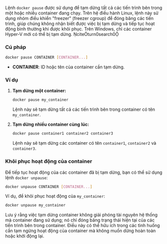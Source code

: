 Lệnh `docker pause` được sử dụng để tạm dừng tất cả các tiến trình bên trong một hoặc nhiều container đang chạy. Trên hệ điều hành Linux, lệnh này sử dụng nhóm điều khiển "freezer" (freezer cgroup) để đóng băng các tiến trình, giúp chúng không nhận biết được việc bị tạm dừng và tiếp tục hoạt động bình thường khi được khôi phục. Trên Windows, chỉ các container Hyper-V mới có thể bị tạm dừng. citeturn0search0

### Cú pháp

```sh
docker pause CONTAINER [CONTAINER...]
```

- **CONTAINER**: ID hoặc tên của container cần tạm dừng.

### Ví dụ

1. **Tạm dừng một container:**

   ```sh
   docker pause my_container
   ```

   Lệnh này sẽ tạm dừng tất cả các tiến trình bên trong container có tên `my_container`.

2. **Tạm dừng nhiều container cùng lúc:**

   ```sh
   docker pause container1 container2 container3
   ```

   Lệnh này sẽ tạm dừng các container có tên `container1`, `container2` và `container3`.

### Khôi phục hoạt động của container

Để tiếp tục hoạt động của các container đã bị tạm dừng, bạn có thể sử dụng lệnh `docker unpause`:

```sh
docker unpause CONTAINER [CONTAINER...]
```

Ví dụ, để khôi phục hoạt động của `my_container`:

```sh
docker unpause my_container
```

Lưu ý rằng việc tạm dừng container không giải phóng tài nguyên hệ thống mà container đang sử dụng; nó chỉ đóng băng trạng thái hiện tại của các tiến trình bên trong container. Điều này có thể hữu ích trong các tình huống cần tạm ngừng hoạt động của container mà không muốn dừng hoàn toàn hoặc khởi động lại. 